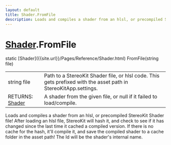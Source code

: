 ```yaml
---
layout: default
title: Shader.FromFile
description: Loads and compiles a shader from an hlsl, or precompiled StereoKit Shader file! After loading an hlsl file, StereoKit will hash it, and check to see if it has changed since the last time it cached a compiled version. If there is no cache for the hash, it'll compile it, and save the compiled shader to a cache folder in the asset path! The Id will be the shader's internal name.
---
```

# [Shader]({{site.url}}/Pages/Reference/Shader.html).FromFile

<div class='signature' markdown='1'>
static [Shader]({{site.url}}/Pages/Reference/Shader.html) FromFile(string file)
</div>

|  |  |
|--|--|
|string file|Path to a StereoKit Shader file, or hlsl code.              This gets prefixed with the asset path in StereoKitApp.settings.|
|RETURNS: [Shader]({{site.url}}/Pages/Reference/Shader.html)|A shader from the given file, or null if it failed to load/compile.|

Loads and compiles a shader from an hlsl, or precompiled
StereoKit Shader file! After loading an hlsl file, StereoKit will
hash it, and check to see if it has changed since the last time
it cached a compiled version. If there is no cache for the hash,
it'll compile it, and save the compiled shader to a cache folder
in the asset path! The Id will be the shader's internal name.



